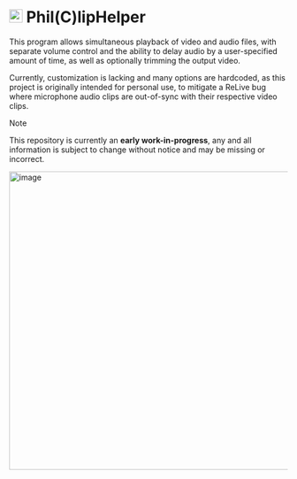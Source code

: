 # <img width="24" height="24" alt="pch" src="https://github.com/user-attachments/assets/9bdd2751-69ca-4594-a269-dce18a95e0b5" /> Phil(C)lipHelper
This program allows simultaneous playback of video and audio files, with separate volume control and the ability to delay audio by a user-specified amount of time, as well as optionally trimming the output video.

Currently, customization is lacking and many options are hardcoded, as this project is originally intended for personal use, to mitigate a ReLive bug where microphone audio clips are out-of-sync with their respective video clips.

> [!NOTE]
> This repository is currently an **early work-in-progress**, any and all information is subject to change without notice and may be missing or incorrect.

<img width="642" height="539" alt="image" src="https://github.com/user-attachments/assets/89d15aef-a81b-44f8-b517-999214b1197f" />
